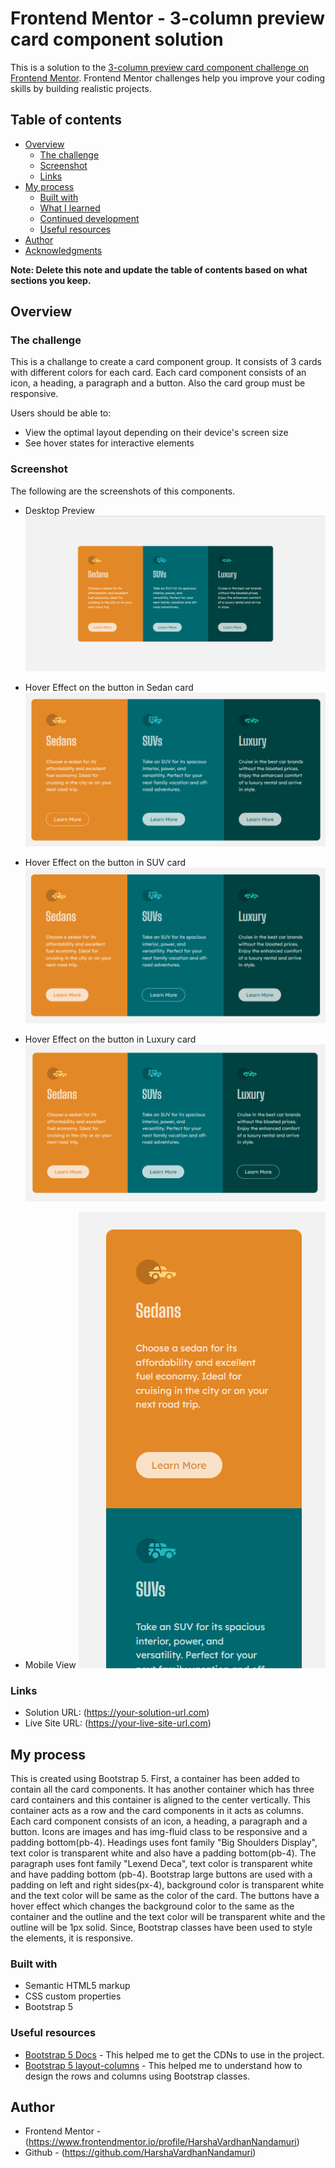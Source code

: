 # Frontend Mentor - 3-column preview card component solution

This is a solution to the [3-column preview card component challenge on Frontend Mentor](https://www.frontendmentor.io/challenges/3column-preview-card-component-pH92eAR2-). Frontend Mentor challenges help you improve your coding skills by building realistic projects. 

## Table of contents

- [Overview](#overview)
  - [The challenge](#the-challenge)
  - [Screenshot](#screenshot)
  - [Links](#links)
- [My process](#my-process)
  - [Built with](#built-with)
  - [What I learned](#what-i-learned)
  - [Continued development](#continued-development)
  - [Useful resources](#useful-resources)
- [Author](#author)
- [Acknowledgments](#acknowledgments)

**Note: Delete this note and update the table of contents based on what sections you keep.**

## Overview

### The challenge
This is a challange to create a card component group. It consists of 3 cards with different colors for each card. Each card component consists of an icon, a heading, a paragraph and a button. Also the card group must be responsive.

Users should be able to:

- View the optimal layout depending on their device's screen size
- See hover states for interactive elements

### Screenshot
The following are the screenshots of this components.

- Desktop Preview
![](./images/desktop-preview.png)

- Hover Effect on the button in Sedan card
![](./images/sedan-hover.png)

- Hover Effect on the button in SUV card
![](./images/suv-hover.png)

- Hover Effect on the button in Luxury card
![](./images/luxury-hover.png)

- Mobile View
![](./images/mobile-view.png)

### Links

- Solution URL: (https://your-solution-url.com)
- Live Site URL: (https://your-live-site-url.com)

## My process
This is created using Bootstrap 5. First, a container has been added to contain all the card components. It has another container which has three card containers and this container is aligned to the center vertically. This container acts as a row and the card components in it acts as columns. Each card component consists of an icon, a heading, a paragraph and a button. Icons are images and has img-fluid class to be responsive and a padding bottom(pb-4). Headings uses font family "Big Shoulders Display", text color is transparent white and also have a padding bottom(pb-4). The paragraph uses font family "Lexend Deca", text color is transparent white and have padding bottom (pb-4). Bootstrap large buttons are used with a padding on left and right sides(px-4), background color is transparent white and the text color will be same as the color of the card. The buttons have a hover effect which changes the background color to the same as the container and the outline and the text color will be transparent white and the outline will be 1px solid. Since, Bootstrap classes have been used to style the elements, it is responsive.

### Built with

- Semantic HTML5 markup
- CSS custom properties
- Bootstrap 5

### Useful resources

- [Bootstrap 5 Docs](https://getbootstrap.com/docs/5.3/getting-started/introduction/) - This helped me to get the CDNs to use in the project.
- [Bootstrap 5 layout-columns](https://getbootstrap.com/docs/5.3/layout/columns/#how-they-work) - This helped me to understand how to design the rows and columns using Bootstrap classes.

## Author

- Frontend Mentor - (https://www.frontendmentor.io/profile/HarshaVardhanNandamuri)
- Github - (https://github.com/HarshaVardhanNandamuri)

